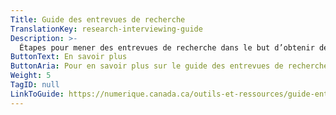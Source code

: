 ```yaml
---
Title: Guide des entrevues de recherche
TranslationKey: research-interviewing-guide
Description: >-
  Étapes pour mener des entrevues de recherche dans le but d’obtenir des commentaires qui pourraient améliorer votre service.
ButtonText: En savoir plus
ButtonAria: Pour en savoir plus sur le guide des entrevues de recherches.
Weight: 5
TagID: null
LinkToGuide: https://numerique.canada.ca/outils-et-ressources/guide-entrevue/
---
```


